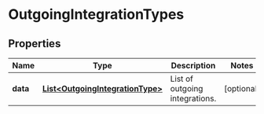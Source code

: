 

# OutgoingIntegrationTypes

## Properties

Name | Type | Description | Notes
------------ | ------------- | ------------- | -------------
**data** | [**List&lt;OutgoingIntegrationType&gt;**](OutgoingIntegrationType.md) | List of outgoing integrations. |  [optional]



